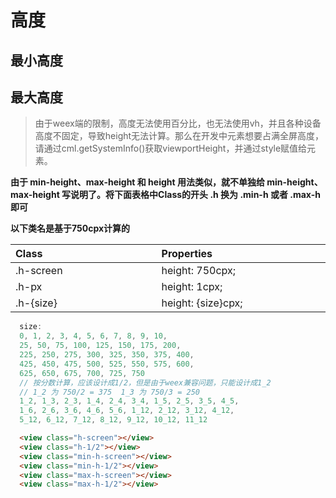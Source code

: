 # 高度
## 最小高度
## 最大高度
> 由于weex端的限制，高度无法使用百分比，也无法使用vh，并且各种设备高度不固定，导致height无法计算。那么在开发中元素想要占满全屏高度，请通过cml.getSystemInfo()获取viewportHeight，并通过style赋值给元素。

**由于 min-height、max-height 和 height 用法类似，就不单独给 min-height、max-height 写说明了。将下面表格中Class的开头 .h 换为 .min-h 或者 .max-h 即可**

**以下类名是基于750cpx计算的**

| Class<img width=200/> | Properties<img width=200/> |
| :------ | :------ |
| .h-screen | height: 750cpx; |
| .h-px | height: 1cpx; |
| .h-{size} | height: {size}cpx; |

``` js
  size:
  0, 1, 2, 3, 4, 5, 6, 7, 8, 9, 10,
  25, 50, 75, 100, 125, 150, 175, 200,
  225, 250, 275, 300, 325, 350, 375, 400,
  425, 450, 475, 500, 525, 550, 575, 600,
  625, 650, 675, 700, 725, 750
  // 按分数计算，应该设计成1/2，但是由于weex兼容问题，只能设计成1_2
  // 1_2 为 750/2 = 375  1_3 为 750/3 = 250
  1_2, 1_3, 2_3, 1_4, 2_4, 3_4, 1_5, 2_5, 3_5, 4_5, 
  1_6, 2_6, 3_6, 4_6, 5_6, 1_12, 2_12, 3_12, 4_12,
  5_12, 6_12, 7_12, 8_12, 9_12, 10_12, 11_12
```

```html
  <view class="h-screen"></view>
  <view class="h-1/2"></view>
  <view class="min-h-screen"></view>
  <view class="min-h-1/2"></view>
  <view class="max-h-screen"></view>
  <view class="max-h-1/2"></view>
```
